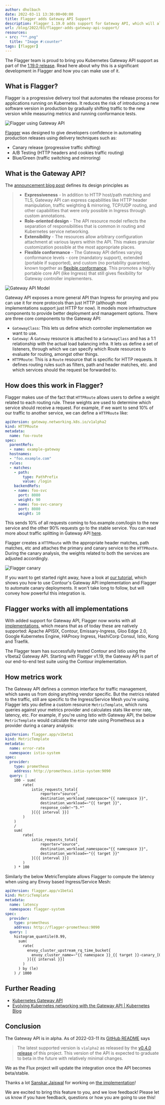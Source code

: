 ```yaml
---
author: dholbach
date: 2022-03-11 13:30:00+00:00
title: Flagger adds Gateway API Support
description: Flagger 1.19.0 adds support for Gateway API, which will allow us to support new Gateway API implementations seamlessly going forward. Check out the tutorial to see how you are going to benefit from this.
url: /blog/2022/03/flagger-adds-gateway-api-support/
resources:
- src: "**.png"
  title: "Image #:counter"
tags: [flagger]
---
```


The Flagger team is proud to bring you Kubernetes Gateway API support as
part of the [1.19.0 release](https://github.com/fluxcd/flagger/releases/tag/v1.19.0).
Read here about why this is a significant development in Flagger and how
you can make use of it.

## What is Flagger?

Flagger is a progressive delivery tool that automates the release process for applications running on Kubernetes.
It reduces the risk of introducing a new software version in production by gradually shifting traffic to the
new version while measuring metrics and running conformance tests.

![Flagger using Gateway API](featured-flagger-gatewayapi-canary.png)

[Flagger](https://github.com/fluxcd/flagger) was designed to give developers confidence in automating production
releases using delivery techniques such as:

- Canary release (progressive traffic shifting)
- A/B Testing (HTTP headers and cookies traffic routing)
- Blue/Green (traffic switching and mirroring)

## What is the Gateway API?

The [announcement blog
post](https://kubernetes.io/blog/2021/04/22/evolving-kubernetes-networking-with-the-gateway-api/)
defines its design principles as

> - **Expressiveness** - In addition to HTTP host/path matching and TLS,
>   Gateway API can express capabilities like HTTP header
>   manipulation, traffic weighting & mirroring, TCP/UDP routing, and
>   other capabilities that were only possible in Ingress through
>   custom annotations.
> - **Role-oriented design** - The API resource model reflects the
>   separation of responsibilities that is common in routing and
>   Kubernetes service networking.
> - **Extensibility** - The resources allow arbitrary configuration
>   attachment at various layers within the API. This makes granular
>   customization possible at the most appropriate places.
> - **Flexible conformance** - The Gateway API defines varying
>   conformance levels - core (mandatory support), extended (portable
>   if supported), and custom (no portability guarantee), known
>   together as [flexible
>   conformance](https://gateway-api.sigs.k8s.io/concepts/guidelines/#conformance).
>   This promotes a highly portable core API (like Ingress) that still
>   gives flexibility for Gateway controller implementers.

![Gateway API Model](api-model.png)

Gateway API exposes a more general API than Ingress for proxying and you
can use it for more protocols than just HTTP (although most
implementations support just HTTP for now). It models more
infrastructure components to provide better deployment and management
options. There are three core components to the Gateway API:

- `GatewayClass`: This lets us define which controller implementation we
  want to use.
- `Gateway`: A `Gateway` resource is attached to a `GatewayClass` and
  has a 1:1 relationship with the actual load balancing infra. It lets
  us define a set of listeners, through which we can specify which
  Route resources to evaluate for routing, amongst other things.
- `HTTPRoute`: This is a `Route` resource that is specific for HTTP
  requests. It defines routing rules such as filters, path and
  header matches, etc. and which services should the request be
  forwarded to.

## How does this work in Flagger?

Flagger makes use of the fact that `HTTPRoute` allows users to define a
weight related to each routing rule. These weights are used to determine
which service should receive a request. For example, if we want to send
10% of our traffic to another service, we can define a `HTTPRoute` like:

```yaml
apiVersion: gateway.networking.k8s.io/v1alpha2
kind: HTTPRoute
metadata:
  name: foo-route
spec:
  parentRefs:
  - name: example-gateway
  hostnames:
  - "foo.example.com"
  rules:
  - matches:
    - path:
        type: PathPrefix
        value: /login
    backendRefs:
    - name: foo-svc
      port: 8080
      weight: 90
    - name: foo-svc-canary
      port: 8080
      weight: 10
```

This sends 10% of all requests coming to foo.example.com/login to the
new service and the other 90% requests go to the stable service. You can
read more about traffic splitting in Gateway API
[here](https://gateway-api.sigs.k8s.io/v1alpha2/guides/traffic-splitting/).

Flagger creates a `HTTPRoute` with the appropriate header matches, path
matches, etc and attaches the primary and canary service to the
`HTTPRoute`. During the canary analysis, the weights related to both the
services are adjusted accordingly.

![Flagger canary](flagger-canary-steps.png)

If you want to get started right away, have a look at [our
tutorial](https://docs.flagger.app/tutorials/gatewayapi-progressive-delivery),
which shows you how to use Contour's Gateway API implementation and Flagger
to automate canary deployments. It won't take long to follow,
but will convey how powerful this integration is.

## Flagger works with all implementations

With added support for Gateway API, Flagger now works with all
[implementations](https://gateway-api.sigs.k8s.io/implementations/),
which means that as of today these are natively supported: Apache
APISIX, Contour, Emissary-Ingress, Gloo Edge 2.0, Google Kubernetes
Engine, HAProxy Ingress, HashiCorp Consul, Istio, Kong and Traefik.

The Flagger team has successfully tested Contour and Istio using the v1beta2 Gateway API.
Starting with Flagger v1.19, the Gateway API is part of our end-to-end test suite
using the Contour implementation.

## How metrics work

The Gateway API defines a common interface for traffic management, which
saves us from doing anything vendor specific. But the metrics related to
the traffic, still are specific to the Ingress/Service Mesh you're
using. Flagger lets you define a custom resource `MetricTemplate`,
which runs queries against your metrics provider and calculates stats
like error rate, latency, etc. For example, if you're using Istio with
Gateway API, the below `MetricTemplate` would calculate the error rate
using Prometheus as a provider during a canary analysis:

```yaml
apiVersion: flagger.app/v1beta1
kind: MetricTemplate
metadata:
  name: error-rate
  namespace: istio-system
spec:
  provider:
    type: prometheus
    address: http://prometheus.istio-system:9090
  query: |
    100 - sum(
        rate(
            istio_requests_total{
                reporter="source",
                destination_workload_namespace="{{ namespace }}",
                destination_workload=~"{{ target }}",
                response_code!~"5.*"
            }[{{ interval }}]
        )
    )
    /
    sum(
        rate(
            istio_requests_total{
                reporter="source",
                destination_workload_namespace="{{ namespace }}",
                destination_workload=~"{{ target }}"
            }[{{ interval }}]
        )
    ) * 100
```

Similarly the below MetricTemplate allows Flagger to compute the latency
when using any Envoy based Ingress/Service Mesh:

```yaml
apiVersion: flagger.app/v1beta1
kind: MetricTemplate
metadata:
  name: latency
  namespace: flagger-system
spec:
  provider:
    type: prometheus
    address: http://flagger-prometheus:9090
  query: |
    histogram_quantile(0.99,
      sum(
        rate(
          envoy_cluster_upstream_rq_time_bucket{
            envoy_cluster_name=~"{{ namespace }}_{{ target }}-canary_[0-9a-zA-Z-]+",
          }[{{ interval }}]
        )
      ) by (le)
    ) / 1000
```

## Further Reading

- [Kubernetes Gateway API](https://gateway-api.sigs.k8s.io/)
- [Evolving Kubernetes networking with the Gateway API \| Kubernetes
  Blog](https://kubernetes.io/blog/2021/04/22/evolving-kubernetes-networking-with-the-gateway-api/)

## Conclusion

The Gateway API is in alpha. As of 2022-03-11 its [GitHub
README](https://github.com/kubernetes-sigs/gateway-api#status)
says

> The latest supported version is `v1alpha2` as released by the [v0.4.0
> release](https://github.com/kubernetes-sigs/gateway-api/releases/tag/v0.4.0)
> of this project. This version of the API is expected to graduate to
> beta in the future with relatively minimal changes.

We as the Flux project will update the integration once the API becomes
beta/stable.

Thanks a lot [Sanskar Jaiswal](https://github.com/aryan9600) for working on [the
implementation](https://github.com/fluxcd/flagger/pull/1108)!

We are excited to bring this feature to you, and we love feedback! Please
let us know if you have feedback, questions or how you are going to use
this!
